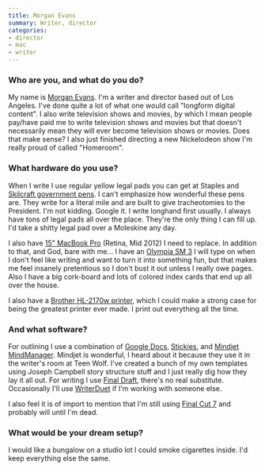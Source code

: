 ```yaml
---
title: Morgan Evans
summary: Writer, director
categories:
- director
- mac
- writer
---
```


### Who are you, and what do you do?

My name is [Morgan Evans](http://totallymorgan.com/ "Morgan's website."). I'm a writer and director based out of Los Angeles. I've done quite a lot of what one would call "longform digital content". I also write television shows and movies, by which I mean people pay/have paid me to write television shows and movies but that doesn't necessarily mean they will ever become television shows or movies. Does that make sense? I also just finished directing a new Nickelodeon show I'm really proud of called "Homeroom". 

### What hardware do you use?

When I write I use regular yellow legal pads you can get at Staples and [Skilcraft government pens][government-pen]. I can't emphasize how wonderful these pens are. They write for a literal mile and are built to give tracheotomies to the President. I'm not kidding. Google it. I write longhand first usually. I always have tons of legal pads all over the place. They're the only thing I can fill up. I'd take a shitty legal pad over a Moleskine any day.

I also have [15" MacBook Pro][macbook-pro] (Retina, Mid 2012) I need to replace. In addition to that, and God, bare with me... I have an [Olympia SM 3][sm-3] I will type on when I don't feel like writing and want to turn it into something fun, but that makes me feel insanely pretentious so I don't bust it out unless I really owe pages. Also I have a big cork-board and lots of colored index cards that end up all over the house.

I also have a [Brother HL-2170w printer][hl-2170w], which I could make a strong case for being the greatest printer ever made. I print out everything all the time.

### And what software?

For outlining I use a combination of [Google Docs][google-docs], [Stickies][], and [Mindjet MindManager][mindmanager-mac]. Mindjet is wonderful, I heard about it because they use it in the writer's room at Teen Wolf. I've created a bunch of my own templates using Joseph Campbell story structure stuff and I just really dig how they lay it all out. For writing I use [Final Draft][final-draft], there's no real substitute. Occasionally I'll use [WriterDuet][] if I'm working with someone else.

I also feel it is of import to mention that I'm still using [Final Cut 7][final-cut-pro] and probably will until I'm dead.

### What would be your dream setup?

I would like a bungalow on a studio lot I could smoke cigarettes inside. I'd keep everything else the same.

[government-pen]: https://www.amazon.com/Skilcraft-Government-Retractable-Point-7520-00-935-7135/dp/B0055KSNYK "A ballpoint pen."
[hl-2170w]: http://www.brother-usa.com/Printer/ModelDetail/1/hl2170W/Overview "A laser printer."
[macbook-pro]: https://www.apple.com/macbook-pro/ "A laptop."
[sm-3]: http://mytypewriter.com/olympiasm3and4.aspx "A typewriter."
[final-cut-pro]: https://en.wikipedia.org/wiki/Final_Cut_Pro "A nonlinear video editor."
[final-draft]: http://store.finaldraft.com/final-draft-10.html "Popular screenwriting software."
[google-docs]: https://en.wikipedia.org/wiki/Google_Docs "A web-based office suite."
[mindmanager-mac]: https://www.mindjet.com/mindmanager/ "A mind mapping tool for the Mac."
[stickies]: https://en.wikipedia.org/wiki/Stickies_(software) "Desktop note software for the Mac."
[writerduet]: https://writerduet.com/ "A collaborative screenwriting service."
